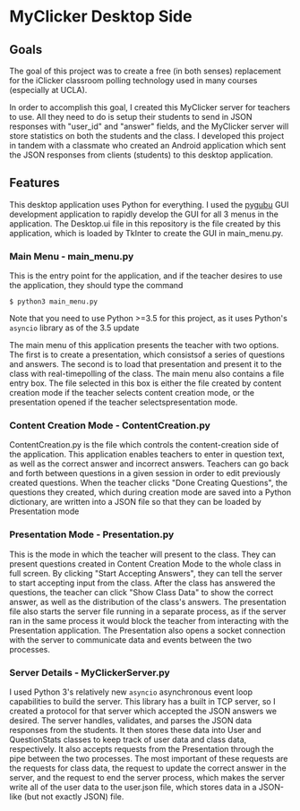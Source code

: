 # MyClicker Desktop Side

## Goals
The goal of this project was to create a free (in both senses) replacement for the iClicker classroom polling technology used in many courses (especially at UCLA).

In order to accomplish this goal, I created this MyClicker server for teachers to use. All they need to do is setup their students to send in JSON responses with "user_id" and "answer" fields, and the MyClicker server will store statistics on both the students and the class. I developed this project in tandem with a classmate who created an Android application which sent the JSON responses from clients (students) to this desktop application.

## Features
This desktop application uses Python for everything. I used the [pygubu](https://github.com/alejandroautalan/pygubu) GUI development application to rapidly develop the GUI for all 3 menus in the application. The Desktop.ui file in this repository is the file created by this application, which is loaded by TkInter to create the GUI in main_menu.py.

### Main Menu - main_menu.py
This is the entry point for the application, and if the teacher desires to use the application, they should type the command

`$ python3 main_menu.py`

Note that you need to use Python >=3.5 for this project, as it uses Python's `asyncio` library as of the 3.5 update

The main menu of this application presents the teacher with two options. The first is to create a presentation, which consistsof a series of questions and answers. The second is to load that presentation and present it to the class with real-timepolling of the class. The main menu also contains a file entry box. The file selected in this box is either the file created by content creation mode if the teacher selects content creation mode, or the presentation opened if the teacher selectspresentation mode.

### Content Creation Mode - ContentCreation.py
ContentCreation.py is the file which controls the content-creation side of the application. This application enables teachers to enter in question text, as well as the correct answer and incorrect answers. Teachers can go back and forth between questions in a given session in order to edit previously created questions. When the teacher clicks "Done Creating Questions", the questions they created, which during creation mode are saved into a Python dictionary, are written into a JSON file so that they can be loaded by Presentation mode

### Presentation Mode - Presentation.py
This is the mode in which the teacher will present to the class. They can present questions created in Content Creation Mode to the whole class in full screen. By clicking "Start Accepting Answers", they can tell the server to start accepting input from the class. After the class has answered the questions, the teacher can click "Show Class Data" to show the correct answer, as well as the distribution of the class's answers. The presentation file also starts the server file running in a separate process, as if the server ran in the same process it would block the teacher from interacting with the Presentation application. The Presentation also opens a socket connection with the server to communicate data and events between the two processes.

### Server Details - MyClickerServer.py
I used Python 3's relatively new `asyncio` asynchronous event loop capabilities to build the server. This library has a built in TCP server, so I created a protocol for that server which accepted the JSON answers we desired. The server handles, validates, and parses the JSON data responses from the students. It then stores these data into User and QuestionStats classes to keep track of user data and class data, respectively. It also accepts requests from the Presentation through the pipe between the two processes. The most important of these requests are the requests for class data, the request to update the correct answer in the server, and the request to end the server process, which makes the server write all of the user data to the user.json file, which stores data in a JSON-like (but not exactly JSON) file.
